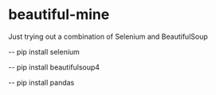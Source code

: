 # beautiful-mine
Just trying out a combination of Selenium and BeautifulSoup

-- pip install selenium

-- pip install beautifulsoup4

-- pip install pandas
